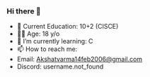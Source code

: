 ### Hi there 👋

- 🏫 Current Education: 10+2 (CISCE)
- 👦🏻 Age: 18 y/o
- 🌱 I’m currently learning: C
- 📫 How to reach me: 
-   Email: Akshatvarma14feb2006@gmail.com 
-   Discord: username.not_found

<!-- This file is visible on my Profile-->
